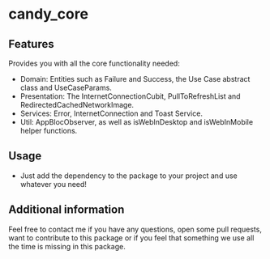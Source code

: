 # candy_core

## Features

Provides you with all the core functionality needed:

- Domain: Entities such as Failure and Success, the Use Case abstract class and UseCaseParams.
- Presentation: The InternetConnectionCubit, PullToRefreshList and RedirectedCachedNetworkImage.
- Services: Error, InternetConnection and Toast Service.
- Util: AppBlocObserver, as well as isWebInDesktop and isWebInMobile helper functions.

## Usage

- Just add the dependency to the package to your project and use whatever you need!

## Additional information

Feel free to contact me if you have any questions, open some pull requests, want to contribute to this package or if you feel that something we use all the time is missing in this package.
